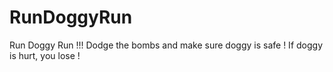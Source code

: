 # RunDoggyRun

Run Doggy Run !!! Dodge the bombs and make sure doggy is safe ! If doggy is hurt, you lose !

<img href="goDoggy.png">

